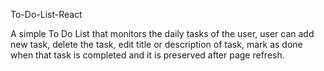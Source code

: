To-Do-List-React

A simple To Do List that monitors the daily tasks of the user, user can add new task, delete the task, edit title or description of task, mark as done when that task is completed and it is preserved after page refresh.
